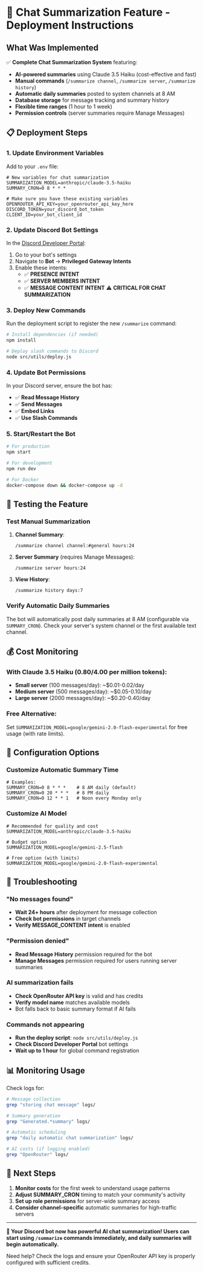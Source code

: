 # 🚀 Chat Summarization Feature - Deployment Instructions

## What Was Implemented

✅ **Complete Chat Summarization System** featuring:
- **AI-powered summaries** using Claude 3.5 Haiku (cost-effective and fast)
- **Manual commands** (`/summarize channel`, `/summarize server`, `/summarize history`)
- **Automatic daily summaries** posted to system channels at 8 AM
- **Database storage** for message tracking and summary history
- **Flexible time ranges** (1 hour to 1 week)
- **Permission controls** (server summaries require Manage Messages)

## 📋 Deployment Steps

### 1. Update Environment Variables

Add to your `.env` file:

```env
# New variables for chat summarization
SUMMARIZATION_MODEL=anthropic/claude-3.5-haiku
SUMMARY_CRON=0 8 * * *

# Make sure you have these existing variables
OPENROUTER_API_KEY=your_openrouter_api_key_here
DISCORD_TOKEN=your_discord_bot_token
CLIENT_ID=your_bot_client_id
```

### 2. Update Discord Bot Settings

In the [Discord Developer Portal](https://discord.com/developers/applications):

1. Go to your bot's settings
2. Navigate to **Bot** → **Privileged Gateway Intents**
3. Enable these intents:
   - ✅ **PRESENCE INTENT**
   - ✅ **SERVER MEMBERS INTENT** 
   - ✅ **MESSAGE CONTENT INTENT** ⚠️ **CRITICAL FOR CHAT SUMMARIZATION**

### 3. Deploy New Commands

Run the deployment script to register the new `/summarize` command:

```bash
# Install dependencies (if needed)
npm install

# Deploy slash commands to Discord
node src/utils/deploy.js
```

### 4. Update Bot Permissions

In your Discord server, ensure the bot has:
- ✅ **Read Message History**
- ✅ **Send Messages**
- ✅ **Embed Links** 
- ✅ **Use Slash Commands**

### 5. Start/Restart the Bot

```bash
# For production
npm start

# For development
npm run dev

# For Docker
docker-compose down && docker-compose up -d
```

## 🧪 Testing the Feature

### Test Manual Summarization

1. **Channel Summary**:
   ```
   /summarize channel channel:#general hours:24
   ```

2. **Server Summary** (requires Manage Messages):
   ```
   /summarize server hours:24
   ```

3. **View History**:
   ```
   /summarize history days:7
   ```

### Verify Automatic Daily Summaries

The bot will automatically post daily summaries at 8 AM (configurable via `SUMMARY_CRON`). Check your server's system channel or the first available text channel.

## 💰 Cost Monitoring

### With Claude 3.5 Haiku ($0.80/$4.00 per million tokens):

- **Small server** (100 messages/day): ~$0.01-0.02/day
- **Medium server** (500 messages/day): ~$0.05-0.10/day  
- **Large server** (2000 messages/day): ~$0.20-0.40/day

### Free Alternative:

Set `SUMMARIZATION_MODEL=google/gemini-2.0-flash-experimental` for free usage (with rate limits).

## 🔧 Configuration Options

### Customize Automatic Summary Time

```env
# Examples:
SUMMARY_CRON=0 8 * * *    # 8 AM daily (default)
SUMMARY_CRON=0 20 * * *   # 8 PM daily
SUMMARY_CRON=0 12 * * 1   # Noon every Monday only
```

### Customize AI Model

```env
# Recommended for quality and cost
SUMMARIZATION_MODEL=anthropic/claude-3.5-haiku

# Budget option
SUMMARIZATION_MODEL=google/gemini-2.5-flash

# Free option (with limits)
SUMMARIZATION_MODEL=google/gemini-2.0-flash-experimental
```

## 🐛 Troubleshooting

### "No messages found"
- **Wait 24+ hours** after deployment for message collection
- **Check bot permissions** in target channels
- **Verify MESSAGE_CONTENT intent** is enabled

### "Permission denied"
- **Read Message History** permission required for the bot
- **Manage Messages** permission required for users running server summaries

### AI summarization fails
- **Check OpenRouter API key** is valid and has credits
- **Verify model name** matches available models
- Bot falls back to basic summary format if AI fails

### Commands not appearing
- **Run the deploy script**: `node src/utils/deploy.js`
- **Check Discord Developer Portal** bot settings
- **Wait up to 1 hour** for global command registration

## 📊 Monitoring Usage

Check logs for:

```bash
# Message collection
grep "storing chat message" logs/

# Summary generation  
grep "Generated.*summary" logs/

# Automatic scheduling
grep "daily automatic chat summarization" logs/

# AI costs (if logging enabled)
grep "OpenRouter" logs/
```

## 🎯 Next Steps

1. **Monitor costs** for the first week to understand usage patterns
2. **Adjust SUMMARY_CRON** timing to match your community's activity
3. **Set up role permissions** for server-wide summary access
4. **Consider channel-specific** automatic summaries for high-traffic servers

---

**🚀 Your Discord bot now has powerful AI chat summarization! Users can start using `/summarize` commands immediately, and daily summaries will begin automatically.**

Need help? Check the logs and ensure your OpenRouter API key is properly configured with sufficient credits.